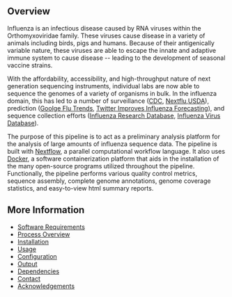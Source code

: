 Overview
--------

Influenza is an infectious disease caused by RNA viruses within the Orthomyxoviridae family. These viruses cause disease in a variety of animals including birds, pigs and humans. Because of their antigenically variable nature, these viruses are able to escape the innate and adaptive immune system to cause disease -- leading to the development of seasonal vaccine strains.

With the affordability, accessibility, and high-throughput nature of next generation sequencing instruments, individual labs are now able to sequence the genomes of a variety of organisms in bulk. In the influenza domain, this has led to a number of surveillance ([CDC](https://www.cdc.gov/flu/weekly/fluactivitysurv.htm), [Nextflu](https://academic.oup.com/bioinformatics/article/31/21/3546/194488/nextflu-real-time-tracking-of-seasonal-influenza),[USDA](https://www.aphis.usda.gov/aphis/ourfocus/animalhealth/animal-disease-information/avian-influenza-disease/ct_avian_influenza_disease)), prediction ([Goolge Flu Trends](http://people.sc.fsu.edu/~pbeerli/classes/ISC4931/ISC4931/SciComp/Entries/2013/2/18_Google_searches_and_influenza_files/detecting-influenza-epidemics.pdf), [Twitter Improves Influenza Forecasting](http://currents.plos.org/outbreaks/article/twitter-improves-influenza-forecasting/)), and sequence collection efforts ([Influenza Research Database](https://www.ncbi.nlm.nih.gov/pmc/articles/PMC5210613/), [Influenza Virus Database](https://www.ncbi.nlm.nih.gov/genomes/FLU/Database/nph-select.cgi?go=genomeset)).

The purpose of this pipeline is to act as a preliminary analysis platform for the analysis of large amounts of influenza sequence data. The pipeline is built with [Nextflow](https://www.nextflow.io), a parallel computational workflow language. It also uses [Docker](https://www.docker.com), a software containerization platform that aids in the installation of the many open-source programs utilized throughout the pipeline. Functionally, the pipeline performs various quality control metrics, sequence assembly, complete genome annotations, genome coverage statistics, and easy-to-view html summary reports.

More Information
----------------
  - [Software Requirements](https://github.com/cdeanj/ai-assembly-pipeline/blob/master/docs/requirements.md)
  - [Process Overview](https://github.com/cdeanj/ai-assembly-pipeline/blob/master/docs/process.md)
  - [Installation](https://github.com/cdeanj/ai-assembly-pipeline/blob/master/docs/installation.md)
  - [Usage](https://github.com/cdeanj/ai-assembly-pipeline/blob/master/docs/usage.md)
  - [Configuration](https://github.com/cdeanj/ai-assembly-pipeline/blob/master/docs/configuration.md)
  - [Output](https://github.com/cdeanj/ai-assembly-pipeline/blob/master/docs/output.md)
  - [Dependencies](https://github.com/cdeanj/ai-assembly-pipeline/blob/master/docs/dependencies.md)
  - [Contact](https://github.com/cdeanj/ai-assembly-pipeline/blob/master/docs/contact.md)
  - [Acknowledgements](https://github.com/cdeanj/ai-assembly-pipeline/blob/master/docs/acknowledgements.md)
